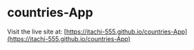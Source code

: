 # countries-App

Visit the live site at: [https://itachi-555.github.io/countries-App](https://itachi-555.github.io/countries-App)
